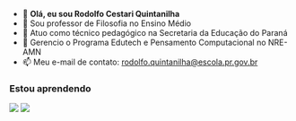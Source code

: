 - 👋 **Olá, eu sou Rodolfo Cestari Quintanilha**
- 👀 Sou professor de Filosofia no Ensino Médio
- 🌱 Atuo como técnico pedagógico na Secretaria da Educação do Paraná
- 💞️ Gerencio o Programa Edutech e Pensamento Computacional no NRE-AMN
- 📫 Meu e-mail de contato: rodolfo.quintanilha@escola.pr.gov.br

### Estou aprendendo
[![](https://img.shields.io/badge/JavaScript-323330?style=for-the-badge&logo=javascript&logoColor=F7DF1E)](https://editor.p5js.org/)
[![](https://img.shields.io/badge/Scratch-4D97FF?style=for-the-badge&logo=Scratch&logoColor=white)](https://scratch.mit.edu/)

<!---
rcestariq/rcestariq is a ✨ special ✨ repository because its `README.md` (this file) appears on your GitHub profile.
You can click the Preview link to take a look at your changes.
--->
